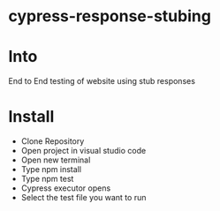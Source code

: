 # cypress-response-stubing

# Into
End to End testing of website using stub responses


# Install

- Clone Repository
- Open project in visual studio code
- Open new terminal
- Type npm install
- Type npm test
- Cypress executor opens
- Select the test file you want to run
